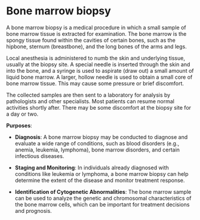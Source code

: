 # Bone marrow biopsy

A bone marrow biopsy is a medical procedure in which a small sample of bone marrow tissue is extracted for examination. The bone marrow is the spongy tissue found within the cavities of certain bones, such as the hipbone, sternum (breastbone), and the long bones of the arms and legs. 

Local anesthesia is administered to numb the skin and underlying tissue, usually at the biopsy site. A special needle is inserted through the skin and into the bone, and a syringe is used to aspirate (draw out) a small amount of liquid bone marrow. A larger, hollow needle is used to obtain a small core of bone marrow tissue. This may cause some pressure or brief discomfort.

The collected samples are then sent to a laboratory for analysis by pathologists and other specialists. Most patients can resume normal activities shortly after. There may be some discomfort at the biopsy site for a day or two.

**Purposes**:

* **Diagnosis**: A bone marrow biopsy may be conducted to diagnose and evaluate a wide range of conditions, such as blood disorders (e.g., anemia, leukemia, lymphoma), bone marrow disorders, and certain infectious diseases.

* **Staging and Monitoring**: In individuals already diagnosed with conditions like leukemia or lymphoma, a bone marrow biopsy can help determine the extent of the disease and monitor treatment response.

* **Identification of Cytogenetic Abnormalities**: The bone marrow sample can be used to analyze the genetic and chromosomal characteristics of the bone marrow cells, which can be important for treatment decisions and prognosis.

